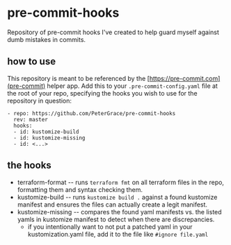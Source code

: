 # pre-commit-hooks
Repository of pre-commit hooks I've created to help guard myself against dumb mistakes in commits.

## how to use
This repository is meant to be referenced by the [https://pre-commit.com](pre-commit) helper app.
Add this to your `.pre-commit-config.yaml` file at the root of your repo, specifying the hooks you wish to use for the repository in question:
```
- repo: https://github.com/PeterGrace/pre-commit-hooks
  rev: master
  hooks:
  - id: kustomize-build
  - id: kustomize-missing
  - id: <...>

```


## the hooks
  - terraform-format -- runs `terraform fmt` on all terraform files in the repo, formatting them and syntax checking them.
  - kustomize-build -- runs `kustomize build .` against a found kustomize manifest and ensures the files can actually create a legit manifest.
  - kustomize-missing -- compares the found yaml manifests vs. the listed yamls in kustomize manifest to detect when there are discrepancies.
    - if you intentionally want to not put a patched yaml in your kustomization.yaml file, add it to the file like `#ignore file.yaml` 
